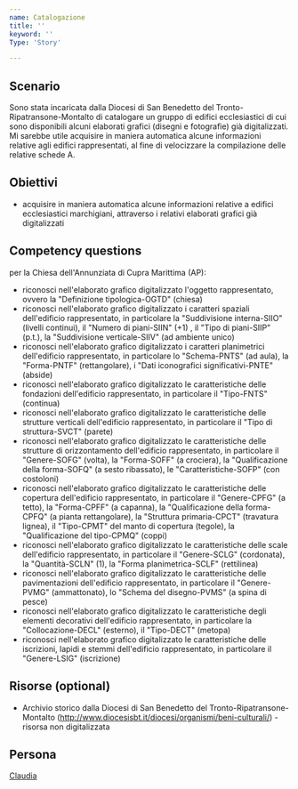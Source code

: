 ```yaml
---
name: Catalogazione
title: ''
keyword: ''
Type: 'Story'

---
```


## Scenario
Sono stata incaricata dalla Diocesi di San Benedetto del Tronto-Ripatransone-Montalto di catalogare un gruppo di edifici ecclesiastici di cui sono disponibili alcuni elaborati grafici (disegni e fotografie) già digitalizzati. Mi sarebbe utile acquisire in maniera automatica alcune informazioni relative agli edifici rappresentati, al fine di velocizzare la compilazione delle relative schede A. 

## Obiettivi
- acquisire in maniera automatica alcune informazioni relative a edifici ecclesiastici marchigiani, attraverso i relativi elaborati grafici già digitalizzati

## Competency questions
per la Chiesa dell'Annunziata di Cupra Marittima (AP):
- riconosci nell'elaborato grafico digitalizzato l'oggetto rappresentato, ovvero la "Definizione tipologica-OGTD" (chiesa)
- riconosci nell'elaborato grafico digitalizzato i caratteri spaziali dell'edificio rappresentato, in particolare la "Suddivisione interna-SIIO" (livelli continui), il "Numero di piani-SIIN" (+1) , il "Tipo di piani-SIIP" (p.t.), la "Suddivisione verticale-SIIV" (ad ambiente unico)
- riconosci nell'elaborato grafico digitalizzato i caratteri planimetrici dell'edificio rappresentato, in particolare lo "Schema-PNTS" (ad aula), la "Forma-PNTF" (rettangolare), i "Dati iconografici significativi-PNTE" (abside)
- riconosci nell'elaborato grafico digitalizzato le caratteristiche delle fondazioni dell'edificio rappresentato, in particolare il "Tipo-FNTS" (continua)
- riconosci nell'elaborato grafico digitalizzato le caratteristiche delle strutture verticali dell'edificio rappresentato, in particolare il "Tipo di struttura-SVCT" (parete)
- riconosci nell'elaborato grafico digitalizzato le caratteristiche delle strutture di orizzontamento dell'edificio rappresentato, in particolare il "Genere-SOFG" (volta), la "Forma-SOFF" (a crociera), la "Qualificazione della forma-SOFQ" (a sesto ribassato), le "Caratteristiche-SOFP" (con costoloni)
- riconosci nell'elaborato grafico digitalizzato le caratteristiche delle copertura dell'edificio rappresentato, in particolare il "Genere-CPFG" (a tetto), la "Forma-CPFF" (a capanna), la "Qualificazione della forma-CPFQ" (a pianta rettangolare), la "Struttura primaria-CPCT" (travatura lignea), il "Tipo-CPMT" del manto di copertura (tegole), la "Qualificazione del tipo-CPMQ" (coppi)
- riconosci nell'elaborato grafico digitalizzato le caratteristiche delle scale dell'edificio rappresentato, in particolare il "Genere-SCLG" (cordonata), la "Quantità-SCLN" (1), la "Forma planimetrica-SCLF" (rettilinea)
- riconosci nell'elaborato grafico digitalizzato le caratteristiche delle pavimentazioni dell'edificio rappresentato, in particolare il "Genere-PVMG" (ammattonato), lo "Schema del disegno-PVMS" (a spina di pesce)
- riconosci nell'elaborato grafico digitalizzato le caratteristiche degli elementi decorativi dell'edificio rappresentato, in particolare la "Collocazione-DECL" (esterno), il "Tipo-DECT" (metopa)
- riconosci nell'elaborato grafico digitalizzato le caratteristiche delle iscrizioni, lapidi e stemmi dell'edificio rappresentato, in particolare il "Genere-LSIG" (iscrizione)


## Risorse (optional)
- Archivio storico dalla Diocesi di San Benedetto del Tronto-Ripatransone-Montalto (http://www.diocesisbt.it/diocesi/organismi/beni-culturali/) - risorsa non digitalizzata

## Persona
[Claudia](https://github.com/read-project/stories/blob/main/Persona/Claudia.md) 
